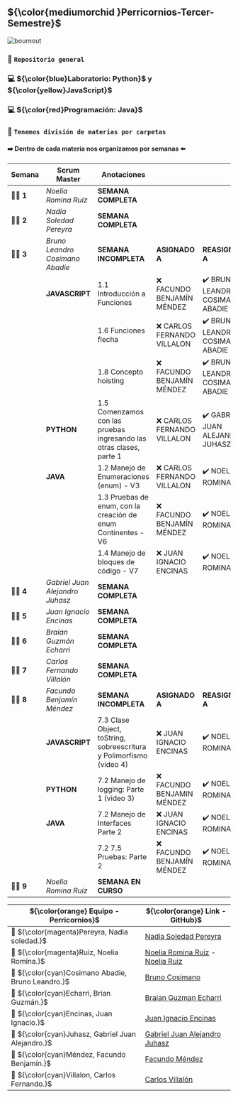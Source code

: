 ## ${\color{mediumorchid	}Perricornios-Tercer-Semestre}$

![bournout](https://user-images.githubusercontent.com/111775575/230744405-58a87638-fcff-4885-8a94-8463a0996a3e.gif)

### :unicorn: `Repositorio general`
###  :computer: ${\color{blue}Laboratorio: Python}$ y ${\color{yellow}JavaScript}$
###  :computer: ${\color{red}Programación: Java}$

### :unicorn: `Tenemos división de materias por carpetas`
#### :arrow_right: Dentro de cada materia nos organizamos por semanas :arrow_left:

| **Semana** | **Scrum Master** | **Anotaciones** |  |  | 
| ---- | ---- | --- | --- | --- | 
| 👩‍💻 **1** | *Noelia Romina Ruiz* | **SEMANA COMPLETA** |
| 👩‍💻 **2** | *Nadia Soledad Pereyra* | **SEMANA COMPLETA** |
| 👨‍💻 **3** | *Bruno Leandro Cosimano Abadie* | **SEMANA INCOMPLETA** | **ASIGNADO A**| **REASIGNADO A** |
| | **JAVASCRIPT** | 1.1 Introducción a Funciones | :x: FACUNDO BENJAMÍN MÉNDEZ | :heavy_check_mark: BRUNO LEANDRO COSIMANO ABADIE | 
| | | 1.6 Funciones flecha | :x: CARLOS FERNANDO VILLALON | :heavy_check_mark: BRUNO LEANDRO COSIMANO ABADIE |
| | | 1.8 Concepto hoisting | :x: FACUNDO BENJAMÍN MÉNDEZ | :heavy_check_mark: BRUNO LEANDRO COSIMANO ABADIE |
| | **PYTHON** | 1.5 Comenzamos con las pruebas ingresando las otras clases, parte 1 | :x: CARLOS FERNANDO VILLALON |  :heavy_check_mark: GABRIEL JUAN ALEJANDRO JUHASZ |
| | **JAVA** | 1.2 Manejo de Enumeraciones (enum) - V3 | :x: CARLOS FERNANDO VILLALON | :heavy_check_mark: NOELIA ROMINA RUIZ |
| | | 1.3 Pruebas de enum, con la creación de enum Continentes - V6 | :x: FACUNDO BENJAMÍN MÉNDEZ | :heavy_check_mark: NOELIA ROMINA RUIZ |
| | | 1.4 Manejo de bloques de código - V7 | :x: JUAN IGNACIO ENCINAS | :heavy_check_mark: NOELIA ROMINA RUIZ |
| 👨‍💻 **4** | *Gabriel Juan Alejandro Juhasz* | **SEMANA COMPLETA** |
| 👨‍💻 **5** | *Juan Ignacio Encinas* | **SEMANA COMPLETA** |
| 👨‍💻 **6** | *Braian Guzmán Echarri* | **SEMANA COMPLETA** |
| 👨‍💻 **7** | *Carlos Fernando Villalón* | **SEMANA COMPLETA** |
| 👨‍💻 **8** | *Facundo Benjamín Méndez* | **SEMANA INCOMPLETA** | **ASIGNADO A** | **REASIGNADO A** |
| | **JAVASCRIPT** | 7.3 Clase Object, toString, sobreescritura y Polimorfismo (video 4) | :x: JUAN IGNACIO ENCINAS | :heavy_check_mark: NOELIA ROMINA RUIZ | 
| | **PYTHON** | 7.2 Manejo de logging: Parte 1 (video 3) | :x: FACUNDO BENJAMIN MÉNDEZ | :heavy_check_mark: NOELIA ROMINA RUIZ |
| | **JAVA** | 7.2 Manejo de Interfaces Parte 2 | :x: JUAN IGNACIO ENCINAS | :heavy_check_mark: NOELIA ROMINA RUIZ |
| | | 7.2 7.5 Pruebas: Parte 2 | :x: FACUNDO BENJAMÍN MÉNDEZ | :heavy_check_mark: NOELIA ROMINA RUIZ |
| 👩‍💻 **9** | *Noelia Romina Ruiz* | **SEMANA EN CURSO** |



| ${\color{orange} Equipo - Perricornios}$ | ${\color{orange} Link - GitHub}$ |
| --- | --- |
| :unicorn: ${\color{magenta}Pereyra, Nadia soledad.}$ | [Nadia Soledad Pereyra](https://github.com/NaSP32) |
| :unicorn: ${\color{magenta}Ruiz, Noelia Romina.}$ | [Noelia Romina Ruiz](https://github.com/Noe3467) - [Noelia Ruiz](https://github.com/Noelia-Ruiz) | 
| :unicorn: ${\color{cyan}Cosimano Abadie, Bruno Leandro.}$ | [Bruno Cosimano](https://github.com/BrunoLCA95)
| :unicorn: ${\color{cyan}Echarri, Brian Guzmán.}$ | [Braian Guzman Echarri](https://github.com/bguzmanech)
| :unicorn: ${\color{cyan}Encinas, Juan Ignacio.}$ | [Juan Ignacio Encinas](https://github.com/asterisko19)
| :unicorn: ${\color{cyan}Juhasz, Gabriel Juan Alejandro.}$ | [Gabriel Juan Alejandro Juhasz](https://github.com/GabJaJ)
| :unicorn: ${\color{cyan}Méndez, Facundo Benjamín.}$ | [Facundo Méndez](https://github.com/ChuequitoMendez)
| :unicorn: ${\color{cyan}Villalon, Carlos Fernando.}$ | [Carlos Villalón](https://github.com/VillaC95)
